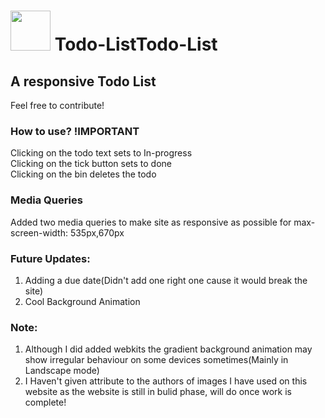 # <img src = "https://image.flaticon.com/icons/svg/951/951858.svg" width = "64" height = "64"> Todo-ListTodo-List

## A responsive Todo List

Feel free to contribute!

### How to use? !IMPORTANT

Clicking on the todo text sets to In-progress<br/>
Clicking on the tick button sets to done<br/>
Clicking on the bin deletes the todo<br/>

### Media Queries

Added two media queries to make site as responsive as possible
for max-screen-width: 535px,670px

### Future Updates:
1. Adding a due date(Didn't add one right one cause it would break the site)<br/>
2. Cool Background Animation<br/>

### Note:
1. Although I did added webkits the gradient background animation may show irregular behaviour on some devices sometimes(Mainly in Landscape mode)<br/>
2. I Haven't given attribute to the authors of images I have used on this website as the website is still in bulid phase, will do once work is complete!
